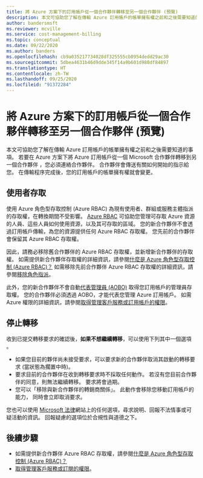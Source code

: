 ```yaml
---
title: 將 Azure 方案下的訂用帳戶從一個合作夥伴轉移至另一個合作夥伴 (預覽)
description: 本文可協助您了解在傳輸 Azure 訂用帳戶的帳單擁有權之前和之後需要知道的事項。
author: bandersmsft
ms.reviewer: mcville
ms.service: cost-management-billing
ms.topic: conceptual
ms.date: 09/22/2020
ms.author: banders
ms.openlocfilehash: cb9a035217734028df325555cb0954dedd29ac30
ms.sourcegitcommit: 5dbea4631b46d9dde345f14a9b601d980df84897
ms.translationtype: HT
ms.contentlocale: zh-TW
ms.lasthandoff: 09/25/2020
ms.locfileid: "91372284"
---
```

# <a name="transfer-subscriptions-under-an-azure-plan-from-one-partner-to-another-preview"></a>將 Azure 方案下的訂用帳戶從一個合作夥伴轉移至另一個合作夥伴 (預覽)

本文可協助您了解在傳輸 Azure 訂用帳戶的帳單擁有權之前和之後需要知道的事項。 若要在 Azure 方案下將 Azure 訂用帳戶從一個 Microsoft 合作夥伴轉移到另一個合作夥伴 ，您必須連絡合作夥伴。 合作夥伴會傳送有關如何開始的指示給您。 在傳輸程序完成後，您的訂用帳戶的帳單擁有權就會變更。

## <a name="user-access"></a>使用者存取

使用 Azure 角色型存取控制 (Azure RBAC) 為現有使用者、群組或服務主體指派的存取權，在轉換期間不受影響。 [Azure RBAC](../../role-based-access-control/overview.md) 可協助您管理可存取 Azure 資源的人員、這些人員如何使用資源，以及其可存取的區域。 您的新合作夥伴不會透過訂用帳戶傳輸，為您的資源提供任何 Azure RBAC 存取權。 您先前的合作夥伴會保留其 Azure RBAC 存取權。

因此，請務必移除舊合作夥伴的 Azure RBAC 存取權，並新增新合作夥伴的存取權。 如需提供新合作夥伴存取權的詳細資訊，請參閱[什麼是 Azure 角色型存取控制 (Azure RBAC)？](../../role-based-access-control/overview.md) 如需移除先前合作夥伴 Azure RBAC 存取權的詳細資訊，請參閱[移除角色指派](../../role-based-access-control/role-assignments-portal.md#remove-a-role-assignment)。

此外，您的新合作夥伴不會自動[代表管理員 (AOBO)](https://channel9.msdn.com/Series/cspdev/Module-11-Admin-On-Behalf-Of-AOBO) 取得您訂用帳戶的管理員存取權。 您的合作夥伴必須透過 AOBO，才能代表您管理 Azure 訂用帳戶。 如需 Azure 權限的詳細資訊，請參閱[取得管理客戶服務或訂用帳戶的權限](/partner-center/customers-revoke-admin-privileges)。

## <a name="stop-a-transfer"></a>停止轉移

收到已提交轉移要求的確認後，**如果不想繼續轉移**，可以使用下列其中一個選項 。

- 如果您目前的夥伴尚未接受要求，可以要求新的合作夥伴取消其啟動的轉移要求 (當狀態為擱置中時)。
- 要求目前的合作夥伴在收到轉移要求時不採取任何動作。 若沒有您目前合作夥伴的同意，則無法繼續轉移。 要求將會過期。
- 您可以「移除與新合作夥伴的轉銷商關係」。 此動作會移除您移動訂用帳戶的能力， 同時會立即取消要求。

您也可以使用 [Microsoft 法律](https://www.microsoft.com/legal/)網站上的任何選項，尋求說明、回報不法情事或可疑活動的資訊。 回報疑慮的選項位於合規性與道德之下。

## <a name="next-steps"></a>後續步驟

- 如需提供新合作夥伴 Azure RBAC 存取權，請參閱[什麼是 Azure 角色型存取控制 (Azure RBAC)？](../../role-based-access-control/overview.md)
- [取得管理客戶服務或訂閱的權限](/partner-center/customers-revoke-admin-privileges)。